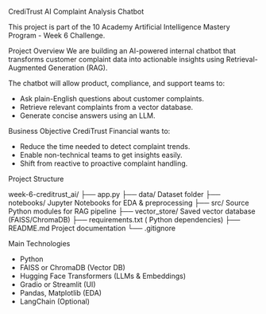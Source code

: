 CrediTrust AI Complaint Analysis Chatbot 

This project is part of the 10 Academy Artificial Intelligence Mastery Program - Week 6 Challenge.

Project Overview
We are building an AI-powered internal chatbot that transforms customer complaint data into actionable insights using 
Retrieval-Augmented Generation (RAG).

The chatbot will allow product, compliance, and support teams to:
- Ask plain-English questions about customer complaints.
- Retrieve relevant complaints from a vector database.
- Generate concise answers using an LLM.

Business Objective
CrediTrust Financial wants to:
- Reduce the time needed to detect complaint trends.
- Enable non-technical teams to get insights easily.
- Shift from reactive to proactive complaint handling.

Project Structure

week-6-creditrust_ai/
├── app.py 
├── data/ Dataset folder
├── notebooks/ Jupyter Notebooks for EDA & preprocessing
├── src/ Source Python modules for RAG pipeline
├── vector_store/ Saved vector database (FAISS/ChromaDB)
├── requirements.txt ( Python dependencies)
├── README.md  Project documentation
└── .gitignore  

Main Technologies
- Python
- FAISS or ChromaDB (Vector DB)
- Hugging Face Transformers (LLMs & Embeddings)
- Gradio or Streamlit (UI)
- Pandas, Matplotlib (EDA)
- LangChain (Optional)
